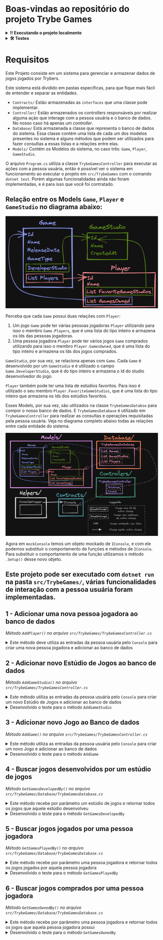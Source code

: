 # Boas-vindas ao repositório do projeto Trybe Games


<details>
  <summary><strong>‼️ Executando o projeto localmente</strong></summary><br />

  1. Clone o repositório

  - Use o comando: `git clone git@github.com:tryber/acc-csharp-0x-project-trybe-games.git`.
  - Entre na pasta do repositório que você acabou de clonar:
    - `cd acc-csharp-0x-project-trybe-games`

  2. Instale as dependências
  
  - Entre na pasta `src/`.
  - Execute o comando: `dotnet restore`.

</details>


<details>
  <summary><strong>🛠 Testes</strong></summary><br />

  ### Executando todos os testes

  Para executar os testes com o .NET, execute o comando dentro do diretório do seu projeto `src/TrybeGames` ou de seus testes `src/TrybeGames.Test`!

  ```
  dotnet test
  ```

  ### Executando um teste específico

  Para executar um teste expecífico, basta executar o comando `dotnet test --filter Name~TestMethod1`.

</details>



# Requisitos

Este Projeto consiste em um sistema para gerenciar e armazenar dados de jogos jogados por Trybers.

Este sistema está dividido em pastas específicas, para que fique mais fácil de entender e separar as entidades.
 - `Contracts/` Estão armazenadas as `interfaces` que uma classe pode implementar.
 - `Controller/` Estão armazenados os controllers responsáveis por realizar alguma ação que interage com a pessoa usuária e o banco de dados. No nosso caso há apenas um _controller_.
 - `Database/` Está armazenada a classe que representa o banco de dados do sistema. Essa classe contém uma lista de cada um dos modelos presentes no sistema e alguns métodos que podem ser utilizados para fazer consultas a essas listas e a relações entre elas.
 - `Models/` Contém os Modelos do sistema, no caso três: `Game`, `Player`, `GameStudio`.

O arquivo `Program.cs` utiliza a classe `TrybeGamesController` para executar as ações com a pessoa usuária, então é possível ver o sistema em funcionamento ao executar o projeto em `src/TrybeGames` com o comando `dotnet test`. Porém algumas funcionalidades ainda não foram implementadas, e é para isso que você foi contratado.

## Relação entre os Models `Game`, `Player` e `GameStudio` no diagrama abaixo:

![diagrama apenas com os models](img/diagram-only-models.png)

Perceba que cada `Game` possui duas relações com `Player`:
 1. Um jogo `Game` pode ter várias pessoas jogadoras `Player` utilizando para isso o membro `Game.Players`, que é uma lista do tipo inteiro e armazena os Ids das pessoas jogadoras.
 2. Uma pessoa jogadora `Player` pode ter vários jogos `Game` comprados utilizando para isso o membro `Player.GamesOwned`, que é uma lista do tipo inteiro e armazena os Ids dos jogos comprados.

`GameStudio`, por sua vez, se relaciona apenas com `Game`. Cada `Game` é desenvolvido por um `GameStudio` e é utilizado o campo `Game.DeveloperStudio`, que é do tipo inteiro e armazena o Id do studio desenvolvedor do jogo.

`Player` também pode ter uma lista de estúdios favoritos. Para isso é utilizado o seu membro `Player.FavoriteGameStudios`, que é uma lista do tipo inteiro que armazena os Ids dos estúdios favoritos.

Esses Models, por sua vez, são utilizados na classe `TrybeGamesDatabse` para compor o nosso banco de dados. E `TrybeGamesDatabase` é utilizado em `TrybeGamesController` para realizar as consultas e operações requisitadas pela pessoa usuária. Veja no diagrama completo abaixo todas as relações entre cada entidade do sistema.

![diagrama completo](img/complete-diagram.png)


 Agora em `mockConsole` temos um objeto mockado de `IConsole`, e com ele podemos substituir o comportamento de funções e métodos de `IConsole`. Para substituir o comportamento de uma função utilizamos o método `.Setup()` desse novo objeto. 
 
  
## Este projeto pode ser executado com `dotnet run` na pasta `src/TrybeGames/`,  várias funcionalidades de interação com a pessoa usuária foram  implementadas.
 
## 1 - Adicionar uma nova pessoa jogadora ao banco de dados
_Método `AddPlayer()` no arquivo `src/TrybeGames/TrybeGamesController.cs`_

<details>
  <summary>Este método deve utiliza as entradas da pessoa usuária pelo <code>Console</code> para criar uma nova pessoa jogadora e adicionar ao banco de dados</summary><br />

  A nova pessoa jogadora inserida pelo `Console`  cria uma nova instância de `Player` e insere no banco de dados `database`, que é um atributo da classe `TrybeGamesController`.

<details>
  <summary>Desenvolva o teste para o método <code>AddPlayer</code></summary><br />

  Testes para o método `AddPlayer` em `src/TrybeGames.Test/TestTrybeGamesController.cs` no método `TestAddPlayer`. 
</details>
</details>

## 2 - Adicionar novo Estúdio de Jogos ao banco de dados
_Método `AddGameStudio()` no arquivo `src/TrybeGames/TrybeGamesController.cs`_

<details>
  <summary>Este método  utiliza as entradas da pessoa usuária pelo <code>Console</code> para criar um novo Estúdio de Jogos e adicionar ao banco de dados</summary><br />

  Desenvolvido uma lógica para receber da pessoa usuária o nome do novo Estúdio de Jogos pelo `Console` e assim criar uma nova instância de `GameStudio` e inserir este no banco de dados `database`, que é um atributo da classe `TrybeGamesController`.

  > O atributo Id é incrementado a cada novo estúdio que entrar no banco de dados.
</details>

<details>
  <summary>Desenvolvido o teste para o método <code>AddGameStudio</code></summary><br />

  Testes para o método `AddGameStudio` em `src/TrybeGames.Test/TestTrybeGamesController.cs` no método `TestAddGameStudio`. 
  
</details>

## 3 - Adicionar novo Jogo ao Banco de dados
_Método `AddGame()` no arquivo `src/TrybeGames/TrybeGamesController.cs`_

<details>
  <summary>Este método utiliza as entradas da pessoa usuária pelo <code>Console</code> para criar um novo Jogo e adicionar ao banco de dados</summary><br />

  Desenvolvido uma lógica para receber da pessoa usuária os seguintes dados de um jogo:
   1. Nome (`Name`).
   2. Data de lançamento (`ReleaseDate`).
   3. Tipo de jogo (`GameType`).
  
  Este método  faz as conversões necessárias para criar uma nova instância de `Game` corretamente inserindo-as no banco de dados `database`, que é um atributo da classe `TrybeGamesController`.

</details>

<details>
  <summary>Desenvolvido o teste para o método <code>AddGame</code></summary><br />

  Testes para o método `AddGame` em `src/TrybeGames.Test/TestTrybeGamesController.cs` no método `TestAddGame`. 
  
</details>

## 4 - Buscar jogos desenvolvidos por um estúdio de jogos
_Método `GetGamesDevelopedBy()` no arquivo `src/TrybeGames/Database/TrybeGamesDatabase.cs`_

<details>
  <summary>Este método  recebe por parâmetro um estúdio de jogos e retornar todos os jogos que aquele estúdio desenvolveu</summary><br />

  Por se tratar de um método da classe `TrybeGamesDatabase`, este não lida com entradas e interações com a pessoa usuária. Porém ele será utilizado pelo método `QueryGamesFromStudio` para buscar os jogos desenvolvidos pelo estúdio selecionado neste método.

  No método `GetGamesDevelopedBy`, foi utilizado as listas de `Game`, `Player` e `GameStudio` presentes em `TrybeGamesDatabase` e suas relações para buscar e retornar uma lista de jogos `List<Game>`.

</details>

<details>
  <summary>Desenvolvido o teste para o método <code>GetGamesDevelopedBy</code></summary><br />

  Testes para o método `GetGamesDevelopedBy` em `src/TrybeGames.Test/TestTrybeGamesDatabase.cs` no método `TestGetGamesDevelopedBy`. 
  
</details>

## 5 - Buscar jogos jogados por uma pessoa jogadora
_Método `GetGamesPlayedBy()` no arquivo `src/TrybeGames/Database/TrybeGamesDatabase.cs`_

<details>
  <summary>Este método  recebe por parâmetro uma pessoa jogadora e retornar todos os jogos jogados por aquela pessoa jogadora</summary><br />

  Por se tratar de um método da classe `TrybeGamesDatabase`, este não lida com entradas e interações com a pessoa usuária. Porém ele será utilizado pelo método `QueryGamesPlayedByPlayer` para buscar os jogos jogados pela pessoa jogadora selecionada neste método. 

  No método `GetGamesPlayedBy`, foi utilizado as listas de `Game`, `Player` e `GameStudio` presentes em `TrybeGamesDatabase` e suas relações para buscar e retornar uma lista de jogos `List<Game>`.
  
</details>

<details>
  <summary>Desenvolvido o teste para o método <code>GetGamesPlayedBy</code></summary><br />

  Testes para o método `GetGamesPlayedBy` em `src/TrybeGames.Test/TestTrybeGamesDatabase.cs` no método `TestGetGamesPlayedBy`. 
  
</details>

## 6 - Buscar jogos comprados por uma pessoa jogadora
_Método `GetGamesOwnedBy()` no arquivo `src/TrybeGames/Database/TrybeGamesDatabase.cs`_

<details>
  <summary>Este método  recebe por parâmetro uma pessoa jogadora e retornar todos os jogos que aquela pessoa jogadora possui</summary><br />

  Por se tratar de um método da classe `TrybeGamesDatabase`, este não lida com entradas e interações com a pessoa usuária. Porém ele será utilizado pelo método `QueryGamesBoughtByPlayer` para buscar os jogos comprados pela pessoa jogadora selecionada neste método.

  No método `GetGamesOwnedBy`, foi utilizado as listas de `Game`, `Player` e `GameStudio` presentes em `TrybeGamesDatabase` e suas relações para buscar e retornar uma lista de jogos `List<Game>`.

 
</details>

<details>
  <summary>Desenvolvido o teste para o método <code>GetGamesOwnedBy</code></summary><br />

  Testes para o método `GetGamesOwnedBy` em `src/TrybeGames.Test/TestTrybeGamesDatabase.cs` no método `TestGetGamesOwnedBy`. 
  
</details>

